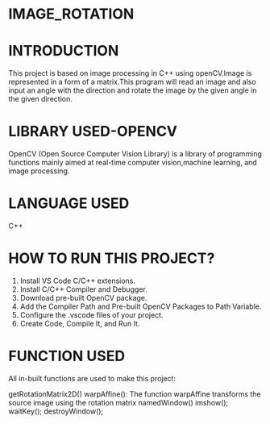 # IMAGE_ROTATION

# INTRODUCTION

This project is based on image processing in C++ using openCV.Image is represented in a form of a matrix.This program will read an image and also input an angle with the direction
and rotate the image by the given angle in the given direction.

# LIBRARY USED-OPENCV

OpenCV (Open Source Computer Vision Library) is a library of programming functions mainly aimed at real-time computer vision,machine learning, and image processing.

# LANGUAGE USED

C++

# HOW TO RUN THIS PROJECT?

1. Install VS Code C/C++ extensions.
2. Install C/C++ Compiler and Debugger.
3. Download pre-built OpenCV package.
4. Add the Compiler Path and Pre-built OpenCV Packages to Path Variable.
5. Configure the .vscode files of your project.
6. Create Code, Compile It, and Run It.

# FUNCTION USED

All in-built functions are used to make this project:

getRotationMatrix2D()
warpAffine(): The function warpAffine transforms the source image using the rotation matrix
namedWindow()
imshow();
waitKey();
destroyWindow();



